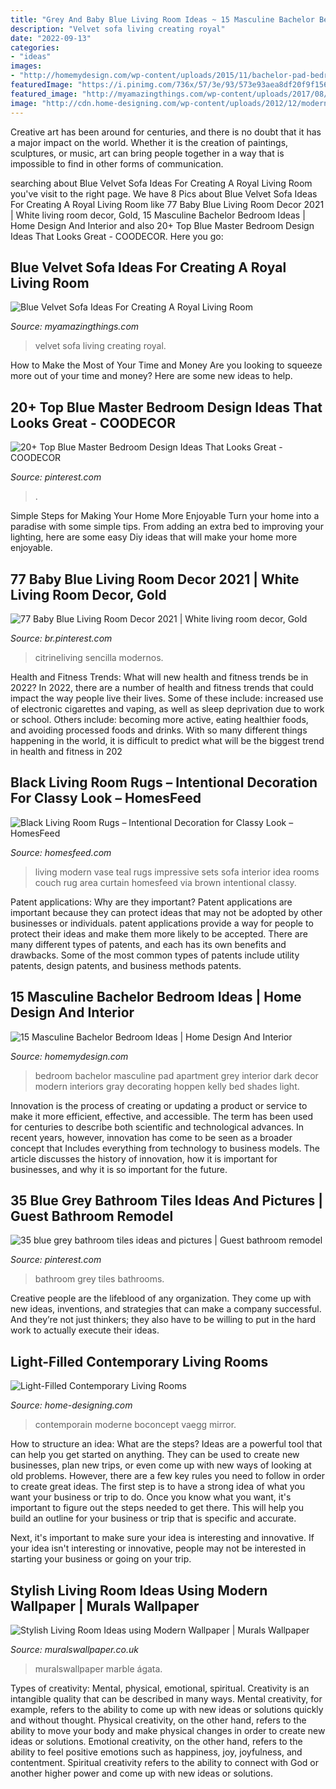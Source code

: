 ```yaml
---
title: "Grey And Baby Blue Living Room Ideas ~ 15 Masculine Bachelor Bedroom Ideas"
description: "Velvet sofa living creating royal"
date: "2022-09-13"
categories:
- "ideas"
images:
- "http://homemydesign.com/wp-content/uploads/2015/11/bachelor-pad-bedroom-design.jpg"
featuredImage: "https://i.pinimg.com/736x/57/3e/93/573e93aea8df20f9f156b6bc484de767.jpg"
featured_image: "http://myamazingthings.com/wp-content/uploads/2017/08/blue-velvet-sofa-5.jpg"
image: "http://cdn.home-designing.com/wp-content/uploads/2012/12/modern-living-room-in-neutrals.jpg"
---
```



Creative art has been around for centuries, and there is no doubt that it has a major impact on the world. Whether it is the creation of paintings, sculptures, or music, art can bring people together in a way that is impossible to find in other forms of communication.

	

		
searching about Blue Velvet Sofa Ideas For Creating A Royal Living Room you've visit to the right page. We have 8 Pics about Blue Velvet Sofa Ideas For Creating A Royal Living Room like 77 Baby Blue Living Room Decor 2021 | White living room decor, Gold, 15 Masculine Bachelor Bedroom Ideas | Home Design And Interior and also 20+ Top Blue Master Bedroom Design Ideas That Looks Great - COODECOR. Here you go:
		
    
## Blue Velvet Sofa Ideas For Creating A Royal Living Room

<img loading=lazy src="http://myamazingthings.com/wp-content/uploads/2017/08/blue-velvet-sofa-5.jpg" onerror="this.onerror=null;this.src='https://tse3.mm.bing.net/th?id=OIP.MWRIRhefcruuHeaoQ381CQHaE8&amp;pid=15.1';" alt="Blue Velvet Sofa Ideas For Creating A Royal Living Room">

_Source: myamazingthings.com_

>velvet sofa living creating royal. 

	

How to Make the Most of Your Time and Money
Are you looking to squeeze more out of your time and money? Here are some new ideas to help.

    
## 20+ Top Blue Master Bedroom Design Ideas That Looks Great - COODECOR

<img loading=lazy src="https://i.pinimg.com/736x/0d/2b/ad/0d2bad11236119bcb45c721c5a9b91a4.jpg" onerror="this.onerror=null;this.src='https://tse1.mm.bing.net/th?id=OIP.5e4xBkWYp1qW0dX6wLQbPQHaKL&amp;pid=15.1';" alt="20+ Top Blue Master Bedroom Design Ideas That Looks Great - COODECOR">

_Source: pinterest.com_

>. 

	

Simple Steps for Making Your Home More Enjoyable
Turn your home into a paradise with some simple tips. From adding an extra bed to improving your lighting, here are some easy Diy ideas that will make your home more enjoyable.

    
## 77 Baby Blue Living Room Decor 2021 | White Living Room Decor, Gold

<img loading=lazy src="https://i.pinimg.com/736x/57/3e/93/573e93aea8df20f9f156b6bc484de767.jpg" onerror="this.onerror=null;this.src='https://tse4.mm.bing.net/th?id=OIP.QjTLUoBIVuJIj_hbh6wrQQHaLG&amp;pid=15.1';" alt="77 Baby Blue Living Room Decor 2021 | White living room decor, Gold">

_Source: br.pinterest.com_

>citrineliving sencilla modernos. 

	

Health and Fitness Trends: What will new health and fitness trends be in 2022?
In 2022, there are a number of health and fitness trends that could impact the way people live their lives. Some of these include: increased use of electronic cigarettes and vaping, as well as sleep deprivation due to work or school. Others include: becoming more active, eating healthier foods, and avoiding processed foods and drinks. With so many different things happening in the world, it is difficult to predict what will be the biggest trend in health and fitness in 202
    
## Black Living Room Rugs – Intentional Decoration For Classy Look – HomesFeed

<img loading=lazy src="https://homesfeed.com/wp-content/uploads/2015/11/stunning-red-and-white-living-room-design-idea-with-black-area-rug-and-red-cushions-and-pottery-and-red-curtain-and-white-siding.jpg" onerror="this.onerror=null;this.src='https://tse3.mm.bing.net/th?id=OIP.iB0lkuxsGJfhP1JGq7KybAHaEg&amp;pid=15.1';" alt="Black Living Room Rugs – Intentional Decoration for Classy Look – HomesFeed">

_Source: homesfeed.com_

>living modern vase teal rugs impressive sets sofa interior idea rooms couch rug area curtain homesfeed via brown intentional classy. 

	

Patent applications: Why are they important?
Patent applications are important because they can protect ideas that may not be adopted by other businesses or individuals. patent applications provide a way for people to protect their ideas and make them more likely to be accepted. There are many different types of patents, and each has its own benefits and drawbacks. Some of the most common types of patents include utility patents, design patents, and business methods patents.

    
## 15 Masculine Bachelor Bedroom Ideas | Home Design And Interior

<img loading=lazy src="http://homemydesign.com/wp-content/uploads/2015/11/bachelor-pad-bedroom-design.jpg" onerror="this.onerror=null;this.src='https://tse1.mm.bing.net/th?id=OIP.gtySSdZ2NcY18_VGhluJBAHaLF&amp;pid=15.1';" alt="15 Masculine Bachelor Bedroom Ideas | Home Design And Interior">

_Source: homemydesign.com_

>bedroom bachelor masculine pad apartment grey interior dark decor modern interiors gray decorating hoppen kelly bed shades light. 

	

Innovation is the process of creating or updating a product or service to make it more efficient, effective, and accessible. The term has been used for centuries to describe both scientific and technological advances. In recent years, however, innovation has come to be seen as a broader concept that Includes everything from technology to business models. The article discusses the history of innovation, how it is important for businesses, and why it is so important for the future.

    
## 35 Blue Grey Bathroom Tiles Ideas And Pictures | Guest Bathroom Remodel

<img loading=lazy src="https://i.pinimg.com/736x/fd/26/94/fd26941e9228b9ef7d3d6c8aabdc833c--blue-grey-bathrooms-grey-bathroom-tiles.jpg" onerror="this.onerror=null;this.src='https://tse1.mm.bing.net/th?id=OIP.aVz0FWQ64wJfN9dvvF6bfQHaLH&amp;pid=15.1';" alt="35 blue grey bathroom tiles ideas and pictures | Guest bathroom remodel">

_Source: pinterest.com_

>bathroom grey tiles bathrooms. 

	

Creative people are the lifeblood of any organization. They come up with new ideas, inventions, and strategies that can make a company successful. And they’re not just thinkers; they also have to be willing to put in the hard work to actually execute their ideas.

    
## Light-Filled Contemporary Living Rooms

<img loading=lazy src="http://cdn.home-designing.com/wp-content/uploads/2012/12/modern-living-room-in-neutrals.jpg" onerror="this.onerror=null;this.src='https://tse1.mm.bing.net/th?id=OIP.GaQBrQyNZntF4spaMbb-ywHaHa&amp;pid=15.1';" alt="Light-Filled Contemporary Living Rooms">

_Source: home-designing.com_

>contemporain moderne boconcept vaegg mirror. 

	

How to structure an idea: What are the steps?
Ideas are a powerful tool that can help you get started on anything. They can be used to create new businesses, plan new trips, or even come up with new ways of looking at old problems. However, there are a few key rules you need to follow in order to create great ideas.
The first step is to have a strong idea of what you want your business or trip to do. Once you know what you want, it's important to figure out the steps needed to get there. This will help you build an outline for your business or trip that is specific and accurate.

Next, it's important to make sure your idea is interesting and innovative. If your idea isn't interesting or innovative, people may not be interested in starting your business or going on your trip.

    
## Stylish Living Room Ideas Using Modern Wallpaper | Murals Wallpaper

<img loading=lazy src="https://www.muralswallpaper.co.uk/app/uploads/Celeste-Agate-Lifestyle-Web-2.jpg" onerror="this.onerror=null;this.src='https://tse3.mm.bing.net/th?id=OIP.-11vp19wTzU6p8w09FPamAHaNV&amp;pid=15.1';" alt="Stylish Living Room Ideas using Modern Wallpaper | Murals Wallpaper">

_Source: muralswallpaper.co.uk_

>muralswallpaper marble ágata. 

	

Types of creativity: Mental, physical, emotional, spiritual.
Creativity is an intangible quality that can be described in many ways. Mental creativity, for example, refers to the ability to come up with new ideas or solutions quickly and without thought. Physical creativity, on the other hand, refers to the ability to move your body and make physical changes in order to create new ideas or solutions. Emotional creativity, on the other hand, refers to the ability to feel positive emotions such as happiness, joy, joyfulness, and contentment. Spiritual creativity refers to the ability to connect with God or another higher power and come up with new ideas or solutions.

